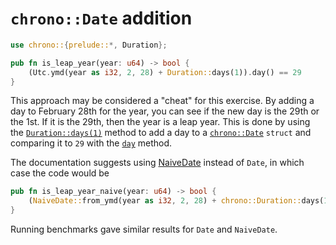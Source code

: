 # `chrono::Date` addition

```rust
use chrono::{prelude::*, Duration};

pub fn is_leap_year(year: u64) -> bool {
    (Utc.ymd(year as i32, 2, 28) + Duration::days(1)).day() == 29
}
```

This approach may be considered a "cheat" for this exercise.
By adding a day to February 28th for the year, you can see if the new day is the 29th or the 1st.
If it is the 29th, then the year is a leap year.
This is done by using the [`Duration::days(1)`][day-duration] method to add a day to a [`chrono::Date`][chrono-date] `struct` and comparing it to `29` with the [`day`][day-method] method.

The documentation suggests using [NaiveDate][naive] instead of `Date`, in which case the code would be

```rust
pub fn is_leap_year_naive(year: u64) -> bool {
    (NaiveDate::from_ymd(year as i32, 2, 28) + chrono::Duration::days(1)).day() == 29
}
```

Running benchmarks gave similar results for `Date` and `NaiveDate`.

[day-duration]: https://docs.rs/chrono/latest/chrono/struct.Duration.html#method.days
[chrono-date]: https://docs.rs/chrono/latest/chrono/struct.Date.html
[day-method]: https://docs.rs/chrono/latest/chrono/struct.Date.html#method.day
[naive]: https://docs.rs/chrono/latest/chrono/naive/struct.NaiveDate.html
